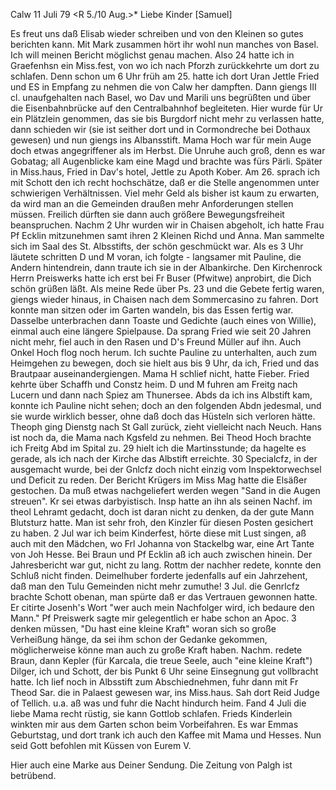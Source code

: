  Calw 11 Juli 79
 <R 5./10 Aug.>*
Liebe Kinder [Samuel]

Es freut uns daß Elisab wieder schreiben und von den Kleinen so gutes berichten kann. Mit Mark zusammen hört ihr wohl nun manches von Basel. Ich will meinen Bericht möglichst genau machen. Also 24 hatte ich in Graefenhsn ein Miss.fest, von wo ich nach Pforzh zurückkehrte um dort zu schlafen. Denn schon um 6 Uhr früh am 25. hatte ich dort Uran Jettle Fried und ES in Empfang zu nehmen die von Calw her dampften. Dann giengs III cl. unaufgehalten nach Basel, wo Dav und Marili uns begrüßten und über die Eisenbahnbrücke auf den Centralbahnhof begleiteten. Hier wurde für Ur ein Plätzlein genommen, das sie bis Burgdorf nicht mehr zu verlassen hatte, dann schieden wir (sie ist seither dort und in Cormondreche bei Dothaux gewesen) und nun giengs ins Albansstift. Mama Hoch war für mein Auge doch etwas angegriffener als im Herbst. Die Unruhe auch groß, denn es war Gobatag; all Augenblicke kam eine Magd und brachte was fürs Pärli. Später in Miss.haus, Fried in Dav's hotel, Jettle zu Apoth Kober. Am 26. sprach ich mit Schott den ich recht hochschätze, daß er die Stelle angenommen unter schwierigen Verhältnissen. Viel mehr Geld als bisher ist kaum zu erwarten, da wird man an die Gemeinden draußen mehr Anforderungen stellen müssen. Freilich dürften sie dann auch größere Bewegungsfreiheit beanspruchen. Nachm 2 Uhr wurden wir in Chaisen abgeholt, ich hatte Frau Pf Ecklin mitzunehmen samt ihren 2 Kleinen Richd und Anna. Man sammelte sich im Saal des St. Albsstifts, der schön geschmückt war. Als es 3 Uhr läutete schritten D und M voran, ich folgte - langsamer mit Pauline, die Andern hintendrein, dann traute ich sie in der Albankirche. Den Kirchenrock Herrn Preiswerks hatte ich erst bei Fr Buser (Pfwitwe) anprobirt, die Dich schön grüßen läßt. Als meine Rede über Ps. 23 und die Gebete fertig waren, giengs wieder hinaus, in Chaisen nach dem Sommercasino zu fahren. Dort konnte man sitzen oder im Garten wandeln, bis das Essen fertig war. Dasselbe unterbrachen dann Toaste und Gedichte (auch eines von Willie), einmal auch eine längere Spielpause. Da sprang Fried wie seit 20 Jahren nicht mehr, fiel auch in den Rasen und D's Freund Müller auf ihn. Auch Onkel Hoch flog noch herum. Ich suchte Pauline zu unterhalten, auch zum Heimgehen zu bewegen, doch sie hielt aus bis 9 Uhr, da ich, Fried und das Brautpaar auseinandergiengen. Mama H schlief nicht, hatte Fieber. Fried kehrte über Schaffh und Constz heim. D und M fuhren am Freitg nach Lucern und dann nach Spiez am Thunersee. Abds da ich ins Albstift kam, konnte ich Pauline nicht sehen; doch an den folgenden Abdn jedesmal, und sie wurde wirklich besser, ohne daß doch das Hüsteln sich verloren hätte. Theoph ging Dienstg nach St Gall zurück, zieht vielleicht nach Neuch. Hans ist noch da, die Mama nach Kgsfeld zu nehmen. Bei Theod Hoch brachte ich Freitg Abd im Spital zu. 29 hielt ich die Martinsstunde; da hagelte es gerade, als ich nach der Kirche das Albstift erreichte. 30 Specialcfz, in der ausgemacht wurde, bei der Gnlcfz doch nicht einzig vom Inspektorwechsel und Deficit zu reden. Der Bericht Krügers im Miss Mag hatte die Elsäßer gestochen. Da muß etwas nachgeliefert werden wegen "Sand in die Augen streuen". Kr sei etwas darbyistisch. Insp hatte an ihn als seinen Nachf. im theol Lehramt gedacht, doch ist daran nicht zu denken, da der gute Mann Blutsturz hatte. Man ist sehr froh, den Kinzler für diesen Posten gesichert zu haben. 2 Jul war ich beim Kinderfest, hörte diese mit Lust singen, aß auch mit den Mädchen, wo Frl Johanna von Stackelbg war, eine Art Tante von Joh Hesse. Bei Braun und Pf Ecklin aß ich auch zwischen hinein. Der Jahresbericht war gut, nicht zu lang. Rottm der nachher redete, konnte den Schluß nicht finden. Deimelhuber forderte jedenfalls auf ein Jahrzehent, daß man den Tulu Gemeinden nicht mehr zumuthe! 3 Jul. die Genrlcfz brachte Schott obenan, man spürte daß er das Vertrauen gewonnen hatte. Er citirte Josenh's Wort "wer auch mein Nachfolger wird, ich bedaure den Mann." Pf Preiswerk sagte mir gelegentlich er habe schon an Apoc. 3 denken müssen, "Du hast eine kleine Kraft" woran sich so große Verheißung hänge, da sei ihm schon der Gedanke gekommen, möglicherweise könne man auch zu große Kraft haben. Nachm. redete Braun, dann Kepler (für Karcala, die treue Seele, auch "eine kleine Kraft") Dilger, ich und Schott, der bis Punkt 6 Uhr seine Einsegnung gut vollbracht hatte. Ich lief noch in Albsstift zum Abschiednehmen, fuhr dann mit Fr Theod Sar. die in Palaest gewesen war, ins Miss.haus. Sah dort Reid Judge of Tellich. u.a. aß was und fuhr die Nacht hindurch heim. Fand 4 Juli die liebe Mama recht rüstig, sie kann Gottlob schlafen. Frieds Kinderlein winkten mir aus dem Garten schon beim Vorbeifahren. Es war Emmas Geburtstag, und dort trank ich auch den Kaffee mit Mama und Hesses. Nun seid Gott befohlen mit
 Küssen von Eurem V.

Hier auch eine Marke aus Deiner Sendung. Die Zeitung von Palgh ist betrübend.
